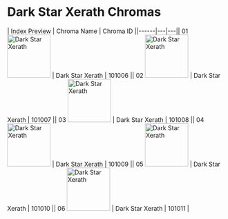 # Dark Star Xerath Chromas

| Index  Preview | Chroma Name | Chroma ID ||------|---|---|| 01  <img src='https://raw.communitydragon.org/latest/plugins/rcp-be-lol-game-data/global/default/v1/champion-chroma-images/101/101006.png' alt='Dark Star Xerath' width='100'> | Dark Star Xerath | 101006 || 02  <img src='https://raw.communitydragon.org/latest/plugins/rcp-be-lol-game-data/global/default/v1/champion-chroma-images/101/101007.png' alt='Dark Star Xerath' width='100'> | Dark Star Xerath | 101007 || 03  <img src='https://raw.communitydragon.org/latest/plugins/rcp-be-lol-game-data/global/default/v1/champion-chroma-images/101/101008.png' alt='Dark Star Xerath' width='100'> | Dark Star Xerath | 101008 || 04  <img src='https://raw.communitydragon.org/latest/plugins/rcp-be-lol-game-data/global/default/v1/champion-chroma-images/101/101009.png' alt='Dark Star Xerath' width='100'> | Dark Star Xerath | 101009 || 05  <img src='https://raw.communitydragon.org/latest/plugins/rcp-be-lol-game-data/global/default/v1/champion-chroma-images/101/101010.png' alt='Dark Star Xerath' width='100'> | Dark Star Xerath | 101010 || 06  <img src='https://raw.communitydragon.org/latest/plugins/rcp-be-lol-game-data/global/default/v1/champion-chroma-images/101/101011.png' alt='Dark Star Xerath' width='100'> | Dark Star Xerath | 101011 |